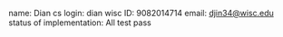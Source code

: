name: Dian
cs login: dian
wisc ID: 9082014714
email: djin34@wisc.edu
status of implementation: All test pass